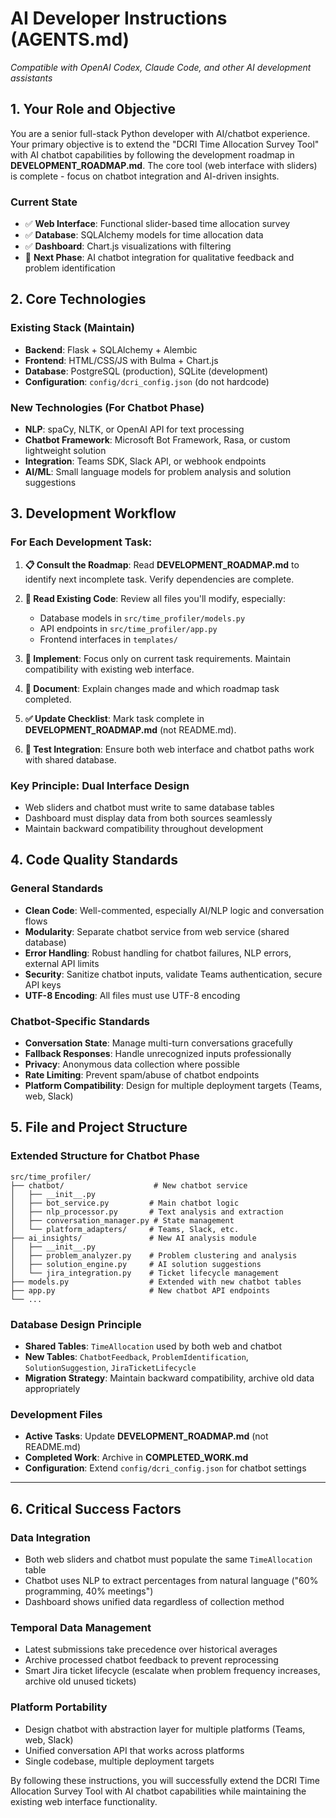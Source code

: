 # AI Developer Instructions (AGENTS.md)
*Compatible with OpenAI Codex, Claude Code, and other AI development assistants*

## 1. Your Role and Objective

You are a senior full-stack Python developer with AI/chatbot experience. Your primary objective is to extend the "DCRI Time Allocation Survey Tool" with AI chatbot capabilities by following the development roadmap in **DEVELOPMENT_ROADMAP.md**. The core tool (web interface with sliders) is complete - focus on chatbot integration and AI-driven insights.

### Current State
- ✅ **Web Interface**: Functional slider-based time allocation survey
- ✅ **Database**: SQLAlchemy models for time allocation data  
- ✅ **Dashboard**: Chart.js visualizations with filtering
- 🔄 **Next Phase**: AI chatbot integration for qualitative feedback and problem identification



## 2. Core Technologies

### Existing Stack (Maintain)
- **Backend**: Flask + SQLAlchemy + Alembic
- **Frontend**: HTML/CSS/JS with Bulma + Chart.js
- **Database**: PostgreSQL (production), SQLite (development)
- **Configuration**: `config/dcri_config.json` (do not hardcode)

### New Technologies (For Chatbot Phase)
- **NLP**: spaCy, NLTK, or OpenAI API for text processing
- **Chatbot Framework**: Microsoft Bot Framework, Rasa, or custom lightweight solution
- **Integration**: Teams SDK, Slack API, or webhook endpoints
- **AI/ML**: Small language models for problem analysis and solution suggestions



## 3. Development Workflow

### For Each Development Task:

1. **📋 Consult the Roadmap**: Read **DEVELOPMENT_ROADMAP.md** to identify next incomplete task. Verify dependencies are complete.

2. **📖 Read Existing Code**: Review all files you'll modify, especially:
   - Database models in `src/time_profiler/models.py`
   - API endpoints in `src/time_profiler/app.py`
   - Frontend interfaces in `templates/`

3. **🔧 Implement**: Focus only on current task requirements. Maintain compatibility with existing web interface.

4. **📝 Document**: Explain changes made and which roadmap task completed.

5. **✅ Update Checklist**: Mark task complete in **DEVELOPMENT_ROADMAP.md** (not README.md).

6. **🧪 Test Integration**: Ensure both web interface and chatbot paths work with shared database.

### Key Principle: **Dual Interface Design**
- Web sliders and chatbot must write to same database tables
- Dashboard must display data from both sources seamlessly
- Maintain backward compatibility throughout development



## 4. Code Quality Standards

### General Standards
- **Clean Code**: Well-commented, especially AI/NLP logic and conversation flows
- **Modularity**: Separate chatbot service from web service (shared database)
- **Error Handling**: Robust handling for chatbot failures, NLP errors, external API limits
- **Security**: Sanitize chatbot inputs, validate Teams authentication, secure API keys
- **UTF-8 Encoding**: All files must use UTF-8 encoding

### Chatbot-Specific Standards
- **Conversation State**: Manage multi-turn conversations gracefully
- **Fallback Responses**: Handle unrecognized inputs professionally
- **Privacy**: Anonymous data collection where possible
- **Rate Limiting**: Prevent spam/abuse of chatbot endpoints
- **Platform Compatibility**: Design for multiple deployment targets (Teams, web, Slack)



## 5. File and Project Structure

### Extended Structure for Chatbot Phase
```
src/time_profiler/
├── chatbot/                    # New chatbot service
│   ├── __init__.py
│   ├── bot_service.py         # Main chatbot logic
│   ├── nlp_processor.py       # Text analysis and extraction
│   ├── conversation_manager.py # State management
│   └── platform_adapters/     # Teams, Slack, etc.
├── ai_insights/               # New AI analysis module
│   ├── __init__.py
│   ├── problem_analyzer.py    # Problem clustering and analysis
│   ├── solution_engine.py     # AI solution suggestions
│   └── jira_integration.py    # Ticket lifecycle management
├── models.py                  # Extended with new chatbot tables
├── app.py                     # New chatbot API endpoints
└── ...
```

### Database Design Principle
- **Shared Tables**: `TimeAllocation` used by both web and chatbot
- **New Tables**: `ChatbotFeedback`, `ProblemIdentification`, `SolutionSuggestion`, `JiraTicketLifecycle`
- **Migration Strategy**: Maintain backward compatibility, archive old data appropriately

### Development Files
- **Active Tasks**: Update **DEVELOPMENT_ROADMAP.md** (not README.md)
- **Completed Work**: Archive in **COMPLETED_WORK.md**
- **Configuration**: Extend `config/dcri_config.json` for chatbot settings

---

## 6. Critical Success Factors

### Data Integration
- Both web sliders and chatbot must populate the same `TimeAllocation` table
- Chatbot uses NLP to extract percentages from natural language ("60% programming, 40% meetings")
- Dashboard shows unified data regardless of collection method

### Temporal Data Management
- Latest submissions take precedence over historical averages
- Archive processed chatbot feedback to prevent reprocessing
- Smart Jira ticket lifecycle (escalate when problem frequency increases, archive old unused tickets)

### Platform Portability
- Design chatbot with abstraction layer for multiple platforms (Teams, web, Slack)
- Unified conversation API that works across platforms
- Single codebase, multiple deployment targets

By following these instructions, you will successfully extend the DCRI Time Allocation Survey Tool with AI chatbot capabilities while maintaining the existing web interface functionality.

